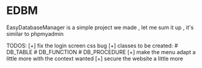 EDBM
====

EasyDatabaseManager is a simple project we made , let me sum it up , it's similar to phpmyadmin

TODOS:
	[+] fix the login screen css bug
	[+] classes to be created:
		# DB_TABLE
		# DB_FUNCTION
		# DB_PROCEDURE
	[+] make the menu adapt a little more with the context wanted
	[+] secure the website a little more
